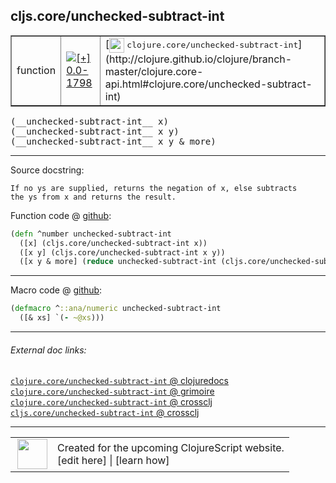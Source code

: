 ## cljs.core/unchecked-subtract-int



 <table border="1">
<tr>
<td>function</td>
<td><a href="https://github.com/cljsinfo/cljs-api-docs/tree/0.0-1798"><img valign="middle" alt="[+] 0.0-1798" title="Added in 0.0-1798" src="https://img.shields.io/badge/+-0.0--1798-lightgrey.svg"></a> </td>
<td>
[<img height="24px" valign="middle" src="http://i.imgur.com/1GjPKvB.png"> <samp>clojure.core/unchecked-subtract-int</samp>](http://clojure.github.io/clojure/branch-master/clojure.core-api.html#clojure.core/unchecked-subtract-int)
</td>
</tr>
</table>


 <samp>
(__unchecked-subtract-int__ x)<br>
</samp>
 <samp>
(__unchecked-subtract-int__ x y)<br>
</samp>
 <samp>
(__unchecked-subtract-int__ x y & more)<br>
</samp>

---





Source docstring:

```
If no ys are supplied, returns the negation of x, else subtracts
the ys from x and returns the result.
```


Function code @ [github](https://github.com/clojure/clojurescript/blob/r3115/src/cljs/cljs/core.cljs#L2286-L2291):

```clj
(defn ^number unchecked-subtract-int
  ([x] (cljs.core/unchecked-subtract-int x))
  ([x y] (cljs.core/unchecked-subtract-int x y))
  ([x y & more] (reduce unchecked-subtract-int (cljs.core/unchecked-subtract-int x y) more)))
```

<!--
Repo - tag - source tree - lines:

 <pre>
clojurescript @ r3115
└── src
    └── cljs
        └── cljs
            └── <ins>[core.cljs:2286-2291](https://github.com/clojure/clojurescript/blob/r3115/src/cljs/cljs/core.cljs#L2286-L2291)</ins>
</pre>

-->

---

Macro code @ [github](https://github.com/clojure/clojurescript/blob/r3115/src/clj/cljs/core.clj#L429-L430):

```clj
(defmacro ^::ana/numeric unchecked-subtract-int
  ([& xs] `(- ~@xs)))
```

<!--
Repo - tag - source tree - lines:

 <pre>
clojurescript @ r3115
└── src
    └── clj
        └── cljs
            └── <ins>[core.clj:429-430](https://github.com/clojure/clojurescript/blob/r3115/src/clj/cljs/core.clj#L429-L430)</ins>
</pre>
-->

---


###### External doc links:

[`clojure.core/unchecked-subtract-int` @ clojuredocs](http://clojuredocs.org/clojure.core/unchecked-subtract-int)<br>
[`clojure.core/unchecked-subtract-int` @ grimoire](http://conj.io/store/v1/org.clojure/clojure/1.7.0-beta3/clj/clojure.core/unchecked-subtract-int/)<br>
[`clojure.core/unchecked-subtract-int` @ crossclj](http://crossclj.info/fun/clojure.core/unchecked-subtract-int.html)<br>
[`cljs.core/unchecked-subtract-int` @ crossclj](http://crossclj.info/fun/cljs.core.cljs/unchecked-subtract-int.html)<br>

---

 <table>
<tr><td>
<img valign="middle" align="right" width="48px" src="http://i.imgur.com/Hi20huC.png">
</td><td>
Created for the upcoming ClojureScript website.<br>
[edit here] | [learn how]
</td></tr></table>

[edit here]:https://github.com/cljsinfo/cljs-api-docs/blob/master/cljsdoc/cljs.core_unchecked-subtract-int.cljsdoc
[learn how]:https://github.com/cljsinfo/cljs-api-docs/wiki/cljsdoc-files

<!--

This information was too distracting to show to readers, but I'll leave it
commented here since it is helpful to:

- pretty-print the data used to generate this document
- and show how to retrieve that data



The API data for this symbol:

```clj
{:return-type number,
 :ns "cljs.core",
 :name "unchecked-subtract-int",
 :signature ["[x]" "[x y]" "[x y & more]"],
 :history [["+" "0.0-1798"]],
 :type "function",
 :full-name-encode "cljs.core_unchecked-subtract-int",
 :source {:code "(defn ^number unchecked-subtract-int\n  ([x] (cljs.core/unchecked-subtract-int x))\n  ([x y] (cljs.core/unchecked-subtract-int x y))\n  ([x y & more] (reduce unchecked-subtract-int (cljs.core/unchecked-subtract-int x y) more)))",
          :title "Function code",
          :repo "clojurescript",
          :tag "r3115",
          :filename "src/cljs/cljs/core.cljs",
          :lines [2286 2291]},
 :extra-sources [{:code "(defmacro ^::ana/numeric unchecked-subtract-int\n  ([& xs] `(- ~@xs)))",
                  :title "Macro code",
                  :repo "clojurescript",
                  :tag "r3115",
                  :filename "src/clj/cljs/core.clj",
                  :lines [429 430]}],
 :full-name "cljs.core/unchecked-subtract-int",
 :clj-symbol "clojure.core/unchecked-subtract-int",
 :docstring "If no ys are supplied, returns the negation of x, else subtracts\nthe ys from x and returns the result."}

```

Retrieve the API data for this symbol:

```clj
;; from Clojure REPL
(require '[clojure.edn :as edn])
(-> (slurp "https://raw.githubusercontent.com/cljsinfo/cljs-api-docs/catalog/cljs-api.edn")
    (edn/read-string)
    (get-in [:symbols "cljs.core/unchecked-subtract-int"]))
```

-->
